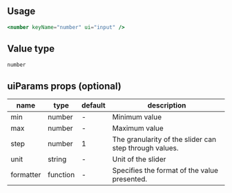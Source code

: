 ## Usage

```jsx
<number keyName="number" ui="input" />
```

<!-- STORY -->

## Value type

```js
number
```

## uiParams props (optional)

<table>
  <thead>
    <tr>
      <th>name</th>
      <th>type</th>
      <th>default</th>
      <th>description</th>
    </tr>
  </thead>
  <tbody>
    <tr>
      <td>min</td>
      <td>number</td>
      <td>-</td>
      <td>Minimum value</td>
    </tr>
    <tr>
      <td>max</td>
      <td>number</td>
      <td>-</td>
      <td>Maximum value</td>
    </tr>
    <tr>
      <td>step</td>
      <td>number</td>
      <td>1</td>
      <td>The granularity of the slider can step through values.</td>
    </tr>
    <tr>
      <td>unit</td>
      <td>string</td>
      <td>-</td>
      <td>Unit of the slider</td>
    </tr>
    <tr>
      <td>formatter</td>
      <td>function</td>
      <td>-</td>
      <td>Specifies the format of the value presented.</td>
    </tr>
  </tbody>
</table>